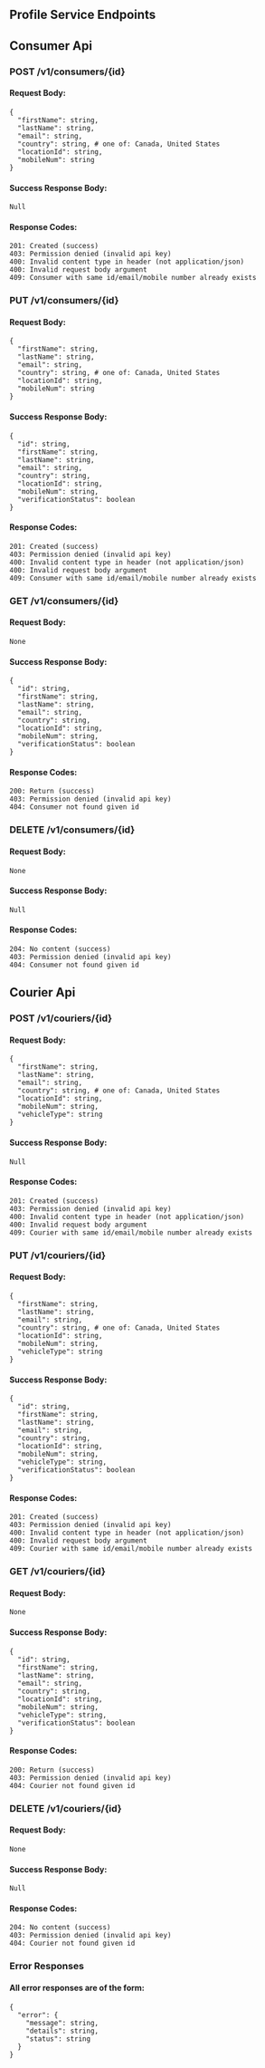 ## Profile Service Endpoints

## Consumer Api

### POST /v1/consumers/{id}

#### Request Body:
    {
      "firstName": string,
      "lastName": string,
      "email": string,
      "country": string, # one of: Canada, United States
      "locationId": string,
      "mobileNum": string
    }

#### Success Response Body:
    Null

#### Response Codes:
    201: Created (success)
    403: Permission denied (invalid api key)
    400: Invalid content type in header (not application/json)
    400: Invalid request body argument
    409: Consumer with same id/email/mobile number already exists

### PUT /v1/consumers/{id}

#### Request Body:
    {
      "firstName": string,
      "lastName": string,
      "email": string,
      "country": string, # one of: Canada, United States
      "locationId": string,
      "mobileNum": string
    }   

#### Success Response Body:
    {
      "id": string,
      "firstName": string,
      "lastName": string,
      "email": string,
      "country": string,
      "locationId": string,
      "mobileNum": string,
      "verificationStatus": boolean
    }

#### Response Codes:
    201: Created (success)
    403: Permission denied (invalid api key)
    400: Invalid content type in header (not application/json)
    400: Invalid request body argument
    409: Consumer with same id/email/mobile number already exists

### GET /v1/consumers/{id}

#### Request Body:
    None

#### Success Response Body:
    {
      "id": string,
      "firstName": string,
      "lastName": string,
      "email": string,
      "country": string,
      "locationId": string,
      "mobileNum": string,
      "verificationStatus": boolean
    }

#### Response Codes:
    200: Return (success)
    403: Permission denied (invalid api key)
    404: Consumer not found given id

### DELETE /v1/consumers/{id}

#### Request Body:
    None

#### Success Response Body:
    Null

#### Response Codes:
    204: No content (success)
    403: Permission denied (invalid api key)
    404: Consumer not found given id

## Courier Api

### POST /v1/couriers/{id}

#### Request Body:
    {
      "firstName": string,
      "lastName": string,
      "email": string,
      "country": string, # one of: Canada, United States
      "locationId": string,
      "mobileNum": string,
      "vehicleType": string
    }

#### Success Response Body:
    Null

#### Response Codes:
    201: Created (success)
    403: Permission denied (invalid api key)
    400: Invalid content type in header (not application/json)
    400: Invalid request body argument
    409: Courier with same id/email/mobile number already exists

### PUT /v1/couriers/{id}

#### Request Body:
    {
      "firstName": string,
      "lastName": string,
      "email": string,
      "country": string, # one of: Canada, United States
      "locationId": string,
      "mobileNum": string,
      "vehicleType": string
    }   

#### Success Response Body:
    {
      "id": string,
      "firstName": string,
      "lastName": string,
      "email": string,
      "country": string,
      "locationId": string,
      "mobileNum": string,
      "vehicleType": string,
      "verificationStatus": boolean
    }

#### Response Codes:
    201: Created (success)
    403: Permission denied (invalid api key)
    400: Invalid content type in header (not application/json)
    400: Invalid request body argument
    409: Courier with same id/email/mobile number already exists

### GET /v1/couriers/{id}

#### Request Body:
    None

#### Success Response Body:
    {
      "id": string,
      "firstName": string,
      "lastName": string,
      "email": string,
      "country": string,
      "locationId": string,
      "mobileNum": string,
      "vehicleType": string,
      "verificationStatus": boolean
    }

#### Response Codes:
    200: Return (success)
    403: Permission denied (invalid api key)
    404: Courier not found given id

### DELETE /v1/couriers/{id}

#### Request Body:
    None

#### Success Response Body:
    Null

#### Response Codes:
    204: No content (success)
    403: Permission denied (invalid api key)
    404: Courier not found given id

### Error Responses
#### All error responses are of the form:
    {
      "error": {
        "message": string,
        "details": string,
        "status": string
      }
    }
